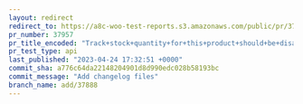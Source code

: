 ```yaml
---
layout: redirect
redirect_to: https://a8c-woo-test-reports.s3.amazonaws.com/public/pr/37957/api/index.html
pr_number: 37957
pr_title_encoded: "Track+stock+quantity+for+this+product+should+be+disabled+when+Enable+stock+management+within+settings+is+disabled%2C+and+enabled+otherwise"
pr_test_type: api
last_published: "2023-04-24 17:32:51 +0000"
commit_sha: a776c64da22148204901d8d990edc028b58193bc
commit_message: "Add changelog files"
branch_name: add/37888
---
```

